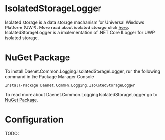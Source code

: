 # IsolatedStorageLogger
Isolated storage is a data storage machanism for Universal Windows Platform (UWP). More read about isolated storage click [here](https://docs.microsoft.com/en-us/dotnet/standard/io/isolated-storage). 
IsolatedStorageLogger is a implementation of .NET Core ILogger for UWP isolated storage.

# NuGet Package
To install Daenet.Common.Logging.IsolatedStorageLogger, run the following command in the Package Manager Console 
````
Install-Package Daenet.Common.Logging.IsolatedStorageLogger
````

To read more about Daenet.Common.Logging.IsolatedStorageLogger go to [NuGet Package](https://www.nuget.org/packages/Daenet.Common.Logging.IsolatedStorageLogger).

# Configuration 

TODO:
